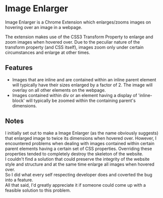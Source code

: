 <h1>Image Enlarger</h1>

<p>Image Enlarger is a Chrome Extension which enlarges/zooms images on hovering over an image in a webpage.</p>
<p>The extension makes use of the CSS3 Transform Property to enlarge and zoom images when hovered over. Due to the peculiar nature
of the transform property (and CSS itself), images zoom only under certain circumstances and enlarge at other times.</p>

<h2>Features</h2>
<ul>
  <li>Images that are inline and are contained within an inline parent element will typically have their sizes enlarged
  by a factor of 2. The image will overlay on all other elements on the webpage.</li>
  <li>Images contained within div or an element having a display of 'inline-block' will typically be zoomed within the containing
  parent's dimensions.</li>
</ul>

<h2>Notes</h2>
I initially set out to make a Image Enlarger (as the name obviously suggests) that enlarged image to twice its dimensions
when hovered over. However, I encountered problems when dealing with images contained within certain parent elements having a 
certain set of CSS properties. Overriding these properties tended to completely destroy the skeleton of the website.<br>
I couldn't find a solution that could preserve the integrity of the website style and structure and at the same time enlarge
all images when hovered over.<br>
So I did what every self respecting developer does and coverted the bug into a feature.<br>
All that said, I'd greatly appreciate it if someone could come up with a feasible solution to this problem.
